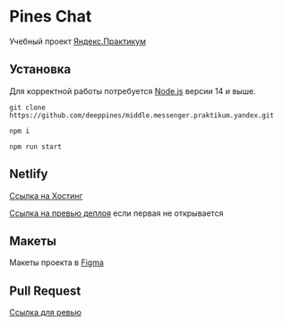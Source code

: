 # Pines Chat

Учебный проект [Яндекс.Практикум](https://practicum.yandex.ru/)

## Установка

Для корректной работы потребуется [Node.js](https://nodejs.org/) версии 14 и выше.

```shell
git clone https://github.com/deeppines/middle.messenger.praktikum.yandex.git
```

```shell
npm i
```

```shell
npm run start
```

## Netlify

[Ссылка на Хостинг](https://awesome-borg-c5a7b1.netlify.app/)

[Ссылка на превью деплоя](https://620634b24e0af58d7a9afbbb--awesome-borg-c5a7b1.netlify.app/) если первая не открывается

## Макеты

Макеты проекта в [Figma](https://www.figma.com/file/2HM1RtnaUzfmjMgRSyfSwy/WebChat?node-id=2%3A4)

## Pull Request

[Ссылка для ревью](https://github.com/deeppines/middle.messenger.praktikum.yandex/pull/1)
